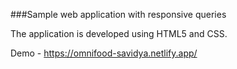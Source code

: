 ###Sample web application with responsive queries

The application is developed using HTML5 and CSS.

Demo - https://omnifood-savidya.netlify.app/
